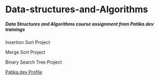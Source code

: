 # Data-structures-and-Algorithms
##### Data Structures and Algorithms course assignment from Patika.dev trainings

Insertion Sort Project

Merge Sort Project

Binary Search Tree Project

[Patika.dev Profile](https://app.patika.dev/bedirhanbalci)
